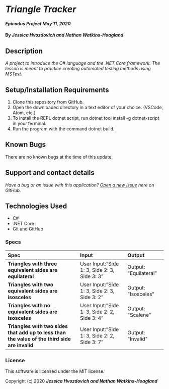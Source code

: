 # _Triangle Tracker_

#### _Epicodus Project May 11, 2020_

#### By _**Jessica Hvozdovich and Nathan Watkins-Hoagland**_

## Description

_A project to introduce the C# language and the .NET Core framework. The lesson is meant to practice creating automated testing methods using MSTest._

## Setup/Installation Requirements

1. Clone this repository from GitHub.
2. Open the downloaded directory in a text editor of your choice.
  (VSCode, Atom, etc.)
3. To install the REPL dotnet script, run dotnet tool install -g dotnet-script in your terminal.
4. Run the program with the command dotnet build.

## Known Bugs

There are no known bugs at the time of this update.
 
## Support and contact details

_Have a bug or an issue with this application? [Open a new issue](https://github.com/WiseFool92/TriangleTestCSharp) here on GitHub._

## Technologies Used

* C#
* .NET Core
* Git and GitHub

### Specs
| Spec | Input | Output |
| :------------- | :------------- | :------------- |
| **Triangles with three equivalent sides are equilateral** | User Input:”Side 1: 3, Side 2: 3, Side 3: 3” | Output: "Equilateral" |
| **Triangles with two equivalent sides are isosceles** | User Input:”Side 1: 3, Side 2: 3, Side 3: 2” | Output: "Isosceles" |
| **Triangles with no equivalent sides are isosceles** | User Input:”Side 1: 3, Side 2: 2, Side 3: 4” | Output: "Scalene" |
| **Triangles with two sides that add up to less than the value of the third side are invalid** | User Input:”Side 1: 3, Side 2: 2, Side 3: 7” | Output: "Invalid" |

### License

This software is licensed under the MIT license.

Copyright (c) 2020 **_Jessica Hvozdovich and Nathan Watkins-Hoagland_**